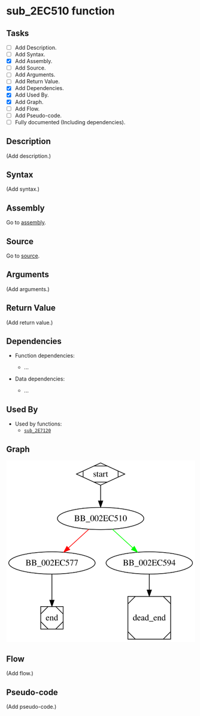 # sub_2EC510 function

## Tasks

- [ ] Add Description.
- [ ] Add Syntax.
- [X] Add Assembly.
- [ ] Add Source.
- [ ] Add Arguments.
- [ ] Add Return Value.
- [X] Add Dependencies.
- [X] Add Used By.
- [X] Add Graph.
- [ ] Add Flow.
- [ ] Add Pseudo-code.
- [ ] Fully documented (Including dependencies).

## Description

(Add description.)

## Syntax

(Add syntax.)

## Assembly

Go to [assembly](../asm/sub_2EC510.asm).

## Source

Go to [source](../cc/sub_2EC510.cc).

## Arguments

(Add arguments.)

## Return Value

(Add return value.)

## Dependencies

* Function dependencies:
  * ...


* Data dependencies:
  * ...

## Used By

* Used by functions:
  * [`sub_2E7120`](sub_2E7120.md)

## Graph

![sub_2EC510 Graph](../svg/sub_2EC510.svg "sub_2EC510 Graph")

## Flow

(Add flow.)

## Pseudo-code

(Add pseudo-code.)
